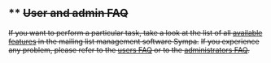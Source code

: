 ** ~~User and admin FAQ~~
-------------------------

~~If you want to perform a particular task, take a look at the list of all [available features](introduction#features.md) in the mailing list management software Sympa.~~
~~If you experience any problem, please refer to the [users FAQ](faquser.md) or to the [administrators FAQ](faqadmin.md).~~
